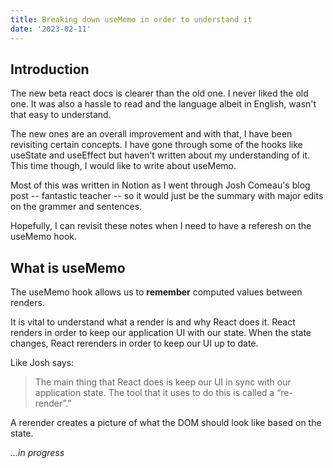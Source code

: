 ```yaml
---
title: Breaking down useMemo in order to understand it
date: '2023-02-11'
---
```


## Introduction

The new beta react docs is clearer than the old one. I never liked the old one. It was also a hassle to read and the language albeit in English,
wasn't that easy to understand.

The new ones are an overall improvement and with that, I have been revisiting certain concepts. I have gone through some of the hooks like useState and useEffect but haven't written about my understanding of it.
This time though, I would like to write about useMemo.

Most of this was written in Notion as I went through Josh Comeau's blog post -- fantastic teacher -- so it would just be the summary with major edits on the grammer and sentences.

Hopefully, I can revisit these notes when I need to have a referesh on the useMemo hook.

## What is useMemo
The useMemo hook allows us to **remember** computed values between renders.

It is vital to understand what a render is and why React does it.
React renders in order to keep our application UI with our state.
When the state changes, React rerenders in order to keep our UI up to date.

Like Josh says:
> The main thing that React does is keep our UI in sync with our application state. The tool that it uses to do this is called a “re-render”."

A rerender creates a picture of what the DOM should look like based on the state.

_...in progress_